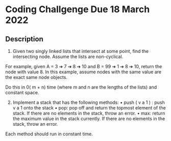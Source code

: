 # Coding Challgenge Due 18 March 2022

## Description

1) Given two singly linked lists that intersect at some point, find the intersecting node. Assume the lists are non-cyclical.

For example, given A = 3 ➔ 7 ➔ 8 ➔ 10 and B = 99 ➔ 1 ➔ 8 ➔ 10, return the node with value 8. In this example, assume nodes with the same value are the exact same node objects.

Do this in 0( m + n) time (where m and n are the lengths of the lists) and constant space.

2) Implement a stack that has the following methods:
• push ( v a 1 ) : push v a 1 onto the stack
• pop: pop off and return the topmost element of the stack. If there are no elements in the stack, throw an error.
• max: return the maximum value in the stack currently. If there are no elements in the stack, throw an error.

Each method should run in constant time.

